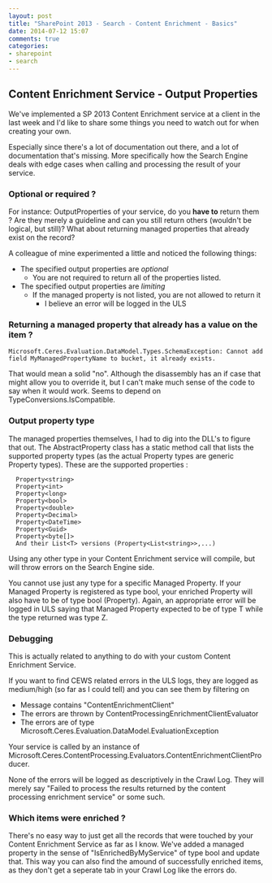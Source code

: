 ```yaml
---
layout: post
title: "SharePoint 2013 - Search - Content Enrichment - Basics"
date: 2014-07-12 15:07
comments: true
categories: 
- sharepoint
- search
---
```


## Content Enrichment Service - Output Properties

We've implemented a SP 2013 Content Enrichment service at a client in the last week and I'd like to share some things you need to watch out for when creating your own.

Especially since there's a lot of documentation out there, and a lot of documentation that's missing. More specifically how the Search Engine deals with edge cases when calling and processing the result of your service.

### Optional or required ?

For instance: OutputProperties of your service, do you **have to** return them ? Are they merely a guideline and can you still return others (wouldn't be logical, but still)? What about returning managed properties that already exist on the record?

A colleague of mine experimented a little and noticed the following things:

  - The specified output properties are *optional*
    - You are not required to return all of the properties listed.
  - The specified output properties are *limiting*
    - If the managed property is not listed, you are not allowed to return it
      - I believe an error will be logged in the ULS

### Returning a managed property that already has a value on the item ?

```
Microsoft.Ceres.Evaluation.DataModel.Types.SchemaException: Cannot add field MyManagedPropertyName to bucket, it already exists.
```

That would mean a solid "no". Although the disassembly has an if case that might allow you to override it, but I can't make much sense of the code to say when it would work. Seems to depend on TypeConversions.IsCompatible.

### Output property type

The managed properties themselves, I had to dig into the DLL's to figure that out. The AbstractProperty class has a static method call that lists the supported property types (as the actual Property types are generic Property<T> types). These are the supported properties :

```
  Property<string>
  Property<int>
  Property<long>
  Property<bool>
  Property<double>
  Property<Decimal>
  Property<DateTime>
  Property<Guid>
  Property<byte[]>
  And their List<T> versions (Property<List<string>>,...)
```
Using any other type in your Content Enrichment service will compile, but will throw errors on the Search Engine side.

You cannot use just any type for a specific Managed Property. If your Managed Property is registered as type bool, your enriched Property<T> will also have to be of type bool (Property<bool>). Again, an appropriate error will be logged in ULS saying that Managed Property expected to be of type T while the type returned was type Z.

### Debugging

This is actually related to anything to do with your custom Content Enrichment Service.

If you want to find CEWS related errors in the ULS logs, they are logged as medium/high (so far as I could tell) and you can see them by filtering on

  - Message contains "ContentEnrichmentClient"
  - The errors are thrown by ContentProcessingEnrichmentClientEvaluator
  - The errors are of type Microsoft.Ceres.Evaluation.DataModel.EvaluationException

Your service is called by an instance of Microsoft.Ceres.ContentProcessing.Evaluators.ContentEnrichmentClientProducer.

None of the errors will be logged as descriptively in the Crawl Log. They will merely say "Failed to process the results returned by the content processing enrichment service" or some such.

### Which items were enriched ?

There's no easy way to just get all the records that were touched by your Content Enrichment Service as far as I know. We've added a managed property in the sense of "IsEnrichedByMyService" of type bool and update that. This way you can also find the amound of successfully enriched items, as they don't get a seperate tab in your Crawl Log like the errors do.



